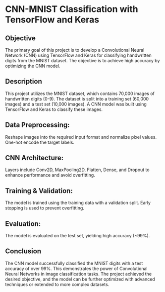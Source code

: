 # CNN-MNIST Classification with TensorFlow and Keras
## Objective
The primary goal of this project is to develop a Convolutional Neural Network (CNN) using TensorFlow and Keras for classifying handwritten digits from the MNIST dataset. The objective is to achieve high accuracy by optimizing the CNN model.

## Description
This project utilizes the MNIST dataset, which contains 70,000 images of handwritten digits (0-9). The dataset is split into a training set (60,000 images) and a test set (10,000 images). A CNN model was built using TensorFlow and Keras to classify these images.

## Data Preprocessing:
Reshape images into the required input format and normalize pixel values.
One-hot encode the target labels.
## CNN Architecture:
Layers include Conv2D, MaxPooling2D, Flatten, Dense, and Dropout to enhance performance and avoid overfitting.
## Training & Validation:
The model is trained using the training data with a validation split. Early stopping is used to prevent overfitting.
## Evaluation:
The model is evaluated on the test set, yielding high accuracy (~99%).
## Conclusion
The CNN model successfully classified the MNIST digits with a test accuracy of over 99%. This demonstrates the power of Convolutional Neural Networks in image classification tasks. The project achieved the desired objective, and the model can be further optimized with advanced techniques or extended to more complex datasets.
